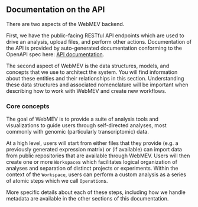 ## Documentation on the API

There are two aspects of the WebMEV backend.  

First, we have the public-facing RESTful API endpoints which are used to drive an analysis, upload files, and perform other actions.  Documentation of the API is provided by auto-generated documentation conforming to the OpenAPI spec here: [API documentation](api_spec.html).

The second aspect of WebMEV is the data structures, models, and concepts that we use to architect the system. You will find information about these entities and their relationships in this section. Understanding these data structures and associated nomenclature will be important when describing how to work with WebMEV and create new workflows.

### Core concepts

The goal of WebMEV is to provide a suite of analysis tools and visualizations to guide users through self-directed analyses, most commonly with genomic (particularly transcriptomic) data. 

At a high level, users will start from either files that they provide (e.g. a previously generated expression matrix) or (if available) can import data from public repositories that are available through WebMEV. Users will then create one or more `Workspace`s which facilitates logical organization of analyses and separation of distinct projects or experiments. Within the context of the `Workspace`, users can perform a custom analysis as a series of atomic steps which we call `Operation`s.

More specific details about each of these steps, including how we handle metadata are available in the other sections of this documentation.

<!-- Once files are uploaded, users can declare the expected file "type"s; for instance, they might declare that a particular file corresponds to an RNA-seq expression matrix. The WebMEV backend will attempt to check the integrity of these files, namely that they conform to our formatting expectations. To prevent potential issues in downstream analysis tools, we require strict adherence to our expected formatting. 

Within the WebMEV code, files are referred to as `Resource`s. A `Resource` may either be associated with a user ("owned" by that user) or is user-independent, but associated with an analysis operation (an `OperationResource`). An example of an `OperationResource` is a genome index for an alignment process; users should not be responsible for these process-specific `OperationResource`s, so we associate them directly with the 

Users may then begin to analyze their data in the context of 

**Users**
To track usage and better diagnose potential problems, we require that all users register with WebMEV; anonymous usage is not permitted. Users are identified by their email address but may choose to register by using their email/password *or* by using one of the third-party identity providers (e.g. Google).

**User-p
Users upload their own files or import data from selected public repositories as they are made available. These data can then be manipulated within *workspaces*, which provide a way to separate out distinct analysis flows to keep a user's data and analyses organized.

One of the guiding principles within WebMEV is to provide transparent and reproducible analysis. As a result, the system is architected such that all analysis modules and workflows are available as standalone repositories; all code and supporting files are version-controlled and able to be executed independent of WebMEV (typically with containers such as Docker).

In accordance with this principle of reproducibility, WebMEV does not modify files in-place. That is, if a subset operation occurs, or crucial intermediate data is created, all those components are made available and are able to visualized as a tree structure.  -->


